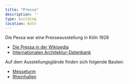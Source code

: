```yaml
---
title: "Pressa"
description: ''
type: building
location: Köln
---
```


Die Pessa war eine Presseausstellung in Köln 1928

* [Die Pressa in der Wikipedia](https://de.wikipedia.org/wiki/Pressa)
* [Internationalen Architektur-Datenbank](https://deu.archinform.net/projekte/29525.htm)

Auf dem Ausstellungsglände finden sich folgende Bauten:

* [Messeturm](/tags/Messeturm-Köln)
* [Rheinhallen](/tags/Rheinhallen)
